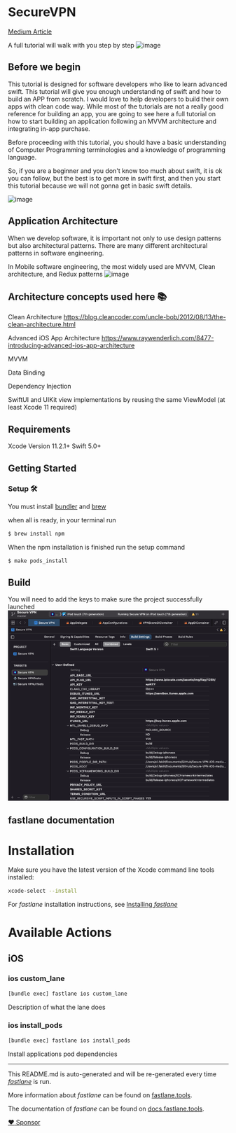 # SecureVPN
[Medium Article](https://fakiho.medium.com/build-an-ios-app-with-a-revenue-1-338-mo-2d5e5288c9fd) 

A full tutorial will walk with you step by step
![image](https://user-images.githubusercontent.com/18246787/165736168-9334042d-00f0-427a-9871-0277046da67e.png)

## Before we begin

This tutorial is designed for software developers who like to learn advanced swift. This tutorial will give you enough understanding of swift and how to build an APP from scratch. I would love to help developers to build their own apps with clean code way. While most of the tutorials are not a really good reference for building an app, you are going to see here a full tutorial on how to start building an application following an MVVM architecture and integrating in-app purchase.

Before proceeding with this tutorial, you should have a basic understanding of Computer Programming terminologies and a knowledge of programming language.

So, if you are a beginner and you don't know too much about swift, it is ok you can follow, but the best is to get more in swift first, and then you start this tutorial because we will not gonna get in basic swift details.

![image](https://user-images.githubusercontent.com/18246787/165736362-427af91f-3918-4b01-b93d-fb4a5547828c.png)

## Application Architecture

When we develop software, it is important not only to use design patterns but also architectural patterns. There are many different architectural patterns in software engineering. 

In Mobile software engineering, the most widely used are MVVM, Clean architecture, and Redux patterns
![image](https://user-images.githubusercontent.com/18246787/165736486-3471cfe7-e646-414d-b82a-62f89fd832b5.png)

## Architecture concepts used here 📚

Clean Architecture https://blog.cleancoder.com/uncle-bob/2012/08/13/the-clean-architecture.html

Advanced iOS App Architecture https://www.raywenderlich.com/8477-introducing-advanced-ios-app-architecture

MVVM

Data Binding

Dependency Injection

SwiftUI and UIKit view implementations by reusing the same ViewModel (at least Xcode 11 required)

## Requirements
Xcode Version 11.2.1+ Swift 5.0+

## Getting Started

### Setup 🛠
You must install [bundler](https://bundler.io) and [brew](https://brew.sh)

when all is ready, in your terminal run

```bash
$ brew install npm
```

When the npm installation is finished run the setup command
```bash
$ make pods_install
```
## Build
You will need to add the keys to make sure the project successfully launched
<img src="Readme/project-keys.png">

fastlane documentation
----

# Installation

Make sure you have the latest version of the Xcode command line tools installed:

```sh
xcode-select --install
```

For _fastlane_ installation instructions, see [Installing _fastlane_](https://docs.fastlane.tools/#installing-fastlane)

# Available Actions

## iOS

### ios custom_lane

```sh
[bundle exec] fastlane ios custom_lane
```

Description of what the lane does

### ios install_pods

```sh
[bundle exec] fastlane ios install_pods
```

Install applications pod dependencies

----

This README.md is auto-generated and will be re-generated every time [_fastlane_](https://fastlane.tools) is run.

More information about _fastlane_ can be found on [fastlane.tools](https://fastlane.tools).

The documentation of _fastlane_ can be found on [docs.fastlane.tools](https://docs.fastlane.tools).

[:heart: Sponsor](https://paypal.me/afakih0)
